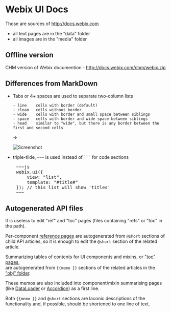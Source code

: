 Webix UI Docs
==============

Those are sources of http://docs.webix.com

- all text pages are in the "data" folder
- all images are in the "media" folder

Offline version
---------------

CHM version of Webix documention - http://docs.webix.com/chm/webix.zip


Differences from MarkDown
-------------------------

* Tabs or 4+ spaces are used to separate two-column lists

  ```
  - line	cells with border (default)
  - clean	cells without border
  - wide	cells with border and small space between siblings
  - space	cells with border and wide space between siblings
  - head	similar to "wide", but there is any border between the first and second cells
  ```
  
  =>

  ![Screenshot](https://cloud.githubusercontent.com/assets/33569/5707834/d3aa3a0e-9a40-11e4-9acd-33ad792be788.png)

* triple-tilde, `~~~` is used instead of <code>```</code> for code sections

<pre>
    ~~~js
    webix.ui({
        view: "list",
        template: "#title#"
    }); // this list will show 'titles'
    ~~~
</pre>

Autogenerated API files
-------------------

It is useless to edit "ref" and "toc" pages (files containing "refs" or "toc" in the path). 

Per-component [reference pages](https://github.com/webix-hub/docs/tree/master/data/api/refs) are autogenerated from `@short` sections of child API articles, 
so it is enough to edit the `@short` section of the related article.

Summarizing tables of contents for UI components and mixins,  or ["toc" pages](https://github.com/webix-hub/docs/tree/master/data/api/toc),  
are autogenerated from `{{memo }}` sections of the related articles in the ["obj" folder](https://github.com/webix-hub/docs/tree/master/data/api/obj).

These memos are also included into component/mixin summarising pages (like [DataLoader](http://docs.webix.com/api__refs__dataloader.html) or 
[Accordion](http://docs.webix.com/api__refs__ui.accordion.html)) as a first line. 

Both `{{memo }}` and `@short` sections are laconic descriptions of the functionality and, if possible, should be shortened to one line of text. 




